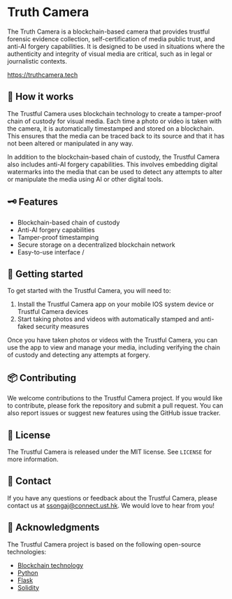 
# Truth Camera
The Truth Camera is a blockchain-based camera that provides trustful forensic evidence collection, self-certification of media public trust, and anti-AI forgery capabilities. It is designed to be used in situations where the authenticity and integrity of visual media are critical, such as in legal or journalistic contexts.

https://truthcamera.tech


## 🔧 How it works

The Trustful Camera uses blockchain technology to create a tamper-proof chain of custody for visual media. Each time a photo or video is taken with the camera, it is automatically timestamped and stored on a blockchain. This ensures that the media can be traced back to its source and that it has not been altered or manipulated in any way.

In addition to the blockchain-based chain of custody, the Trustful Camera also includes anti-AI forgery capabilities. This involves embedding digital watermarks into the media that can be used to detect any attempts to alter or manipulate the media using AI or other digital tools.

## 🗝 Features

- Blockchain-based chain of custody
- Anti-AI forgery capabilities
- Tamper-proof timestamping
- Secure storage on a decentralized blockchain network
- Easy-to-use interface
/

## 🛒 Getting started

To get started with the Trustful Camera, you will need to:

1. Install the Trustful Camera app on your mobile IOS system device or Trustful Camera devices
2. Start taking photos and videos with automatically stamped and anti-faked security measures

Once you have taken photos or videos with the Trustful Camera, you can use the app to view and manage your media, including verifying the chain of custody and detecting any attempts at forgery.

## 📦 Contributing

We welcome contributions to the Trustful Camera project. If you would like to contribute, please fork the repository and submit a pull request. You can also report issues or suggest new features using the GitHub issue tracker.

## 🧾 License

The Trustful Camera is released under the MIT license. See `LICENSE` for more information.

## 📮 Contact

If you have any questions or feedback about the Trustful Camera, please contact us at ssongaj@connect.ust.hk. We would love to hear from you!

## 🎉 Acknowledgments

The Trustful Camera project is based on the following open-source technologies:

- [Blockchain technology](https://en.wikipedia.org/wiki/Blockchain)
- [Python](https://www.python.org/)
- [Flask](https://github.com/pallets/flask)
- [Solidity](https://github.com/ethereum/solidity)


